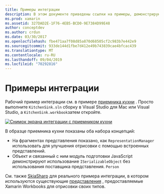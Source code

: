 ```yaml
---
title: Примеры интеграции
description: В этом документе приведены ссылки на примеры, демонстрирующие интеграцию Xamarin Workbooks. Связанные образцы работают с визуализацией представления и SkiaSharp.
ms.prod: xamarin
ms.assetid: 327DAD2E-1F76-4EB5-BCD0-9E7384D99E48
author: conceptdev
ms.author: crdun
ms.date: 03/30/2017
ms.openlocfilehash: fbe471aa7f08d85a870d68505cf2c983b7e442e9
ms.sourcegitcommit: 933de144d1fbe7d412e49b743839cae4bfcac439
ms.translationtype: MT
ms.contentlocale: ru-RU
ms.lasthandoff: 09/04/2019
ms.locfileid: "70292816"
---
```

# <a name="sample-integrations"></a>Примеры интеграции

Рабочий пример интеграции см. в примере [приемника кухни][KitchenSink] . Просто выполните `KitchenSink.sln` сборку в Visual Studio для Mac или Visual Studio, а `KitchenSink.workbook`затем откройте.

[![Снимок экрана интеграции с приемником кухни](samples-images/kitchensinkintegrationscreenshot.png)](samples-images/kitchensinkintegrationscreenshot.png#lightbox)

В образце приемника кухни показаны оба набора концепций:

* На фрагментах представления показано, как `RepresentationManager` использовать для улучшения отрисовки с помощью встроенных представлений.
* Объект и связанный с ним модуль подготовки JavaScript демонстрируют использование `ISerializableObject` без использования поставщика представления. `Person`

См. также [SkiaSharp][skiasharp] для реального примера интеграции, в котором используются существующие [представления](~/tools/workbooks/sdk/representations.md) , предоставляемые Xamarin Workbooks для отрисовки своих типов.

[KitchenSink]: https://github.com/xamarin/Workbooks/tree/master/SDK/Samples/KitchenSink
[skiasharp]: https://github.com/mono/SkiaSharp/tree/master/source/SkiaSharp.Workbooks
